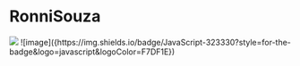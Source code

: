 # RonniSouza





<img src="{https://img.shields.io/badge/JavaScript-323330?style=for-the-badge&logo=javascript&logoColor=F7DF1E}" />
![image]({https://img.shields.io/badge/JavaScript-323330?style=for-the-badge&logo=javascript&logoColor=F7DF1E})
